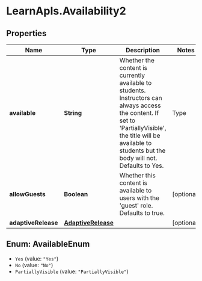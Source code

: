 # LearnApIs.Availability2

## Properties
Name | Type | Description | Notes
------------ | ------------- | ------------- | -------------
**available** | **String** | Whether the content is currently available to students.  Instructors can always access the content.  If set to &#x27;PartiallyVisible&#x27;, the title will be available to students but the body will not.  Defaults to Yes.   | Type      | Description  | --------- | --------- | | Yes |  | | No |  | | PartiallyVisible |  |  | [optional] 
**allowGuests** | **Boolean** | Whether this content is available to users with the &#x27;guest&#x27; role. Defaults to true. | [optional] 
**adaptiveRelease** | [**AdaptiveRelease**](AdaptiveRelease.md) |  | [optional] 

<a name="AvailableEnum"></a>
## Enum: AvailableEnum

* `Yes` (value: `"Yes"`)
* `No` (value: `"No"`)
* `PartiallyVisible` (value: `"PartiallyVisible"`)

